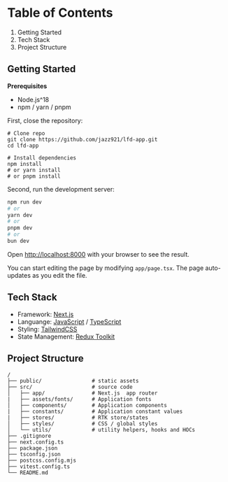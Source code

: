 # Table of Contents

1. Getting Started
2. Tech Stack
3. Project Structure

## Getting Started

**Prerequisites**

* Node.js^18
* npm / yarn / pnpm

First, close the repository:

```
# Clone repo
git clone https://github.com/jazz921/lfd-app.git
cd lfd-app

# Install dependencies
npm install
# or yarn install
# or pnpm install
```

Second, run the development server:

```bash
npm run dev
# or
yarn dev
# or
pnpm dev
# or
bun dev
```

Open [http://localhost:8000](http://localhost:3000) with your browser to see the result.

You can start editing the page by modifying `app/page.tsx`. The page auto-updates as you edit the file.

## Tech Stack

* Framework: [Next.js](https://nextjs.org/)
* Languange: [JavaScript](https://developer.mozilla.org/en-US/docs/Web/JavaScript) / [TypeScript](https://www.typescriptlang.org/)
* Styling: [TailwindCSS](https://tailwindcss.com/)
* State Management: [Redux Toolkit](https://redux-toolkit.js.org/)

## Project Structure

```
/
├── public/                # static assets
├── src/                   # source code
│   ├── app/               # Next.js  app router
|   ├── assets/fonts/      # Application fonts 
│   ├── components/        # Application components 
|   ├── constants/         # Application constant values
|   ├── stores/            # RTK store/states
│   ├── styles/            # CSS / global styles
│   └── utils/             # utility helpers, hooks and HOCs
├── .gitignore
├── next.config.ts
├── package.json
├── tsconfig.json
├── postcss.config.mjs
├── vitest.config.ts
└── README.md
```

